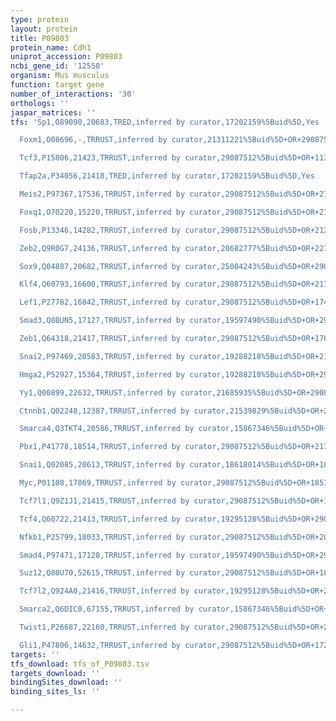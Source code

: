 ```yaml
---
type: protein
layout: protein
title: P09803
protein_name: Cdh1
uniprot_accession: P09803
ncbi_gene_id: '12550'
organism: Mus musculus
function: target gene
number_of_interactions: '30'
orthologs: ''
jaspar_matrices: ''
tfs: 'Sp1,O89090,20683,TRED,inferred by curator,17202159%5Buid%5D,Yes

  Foxm1,O08696,-,TRRUST,inferred by curator,21311221%5Buid%5D+OR+29087512%5Buid%5D,Yes

  Tcf3,P15806,21423,TRRUST,inferred by curator,29087512%5Buid%5D+OR+11309385%5Buid%5D+OR+23555842%5Buid%5D,Yes

  Tfap2a,P34056,21418,TRED,inferred by curator,17202159%5Buid%5D,Yes

  Meis2,P97367,17536,TRRUST,inferred by curator,29087512%5Buid%5D+OR+21746878%5Buid%5D,Yes

  Foxq1,O70220,15220,TRRUST,inferred by curator,29087512%5Buid%5D+OR+21285253%5Buid%5D,Yes

  Fosb,P13346,14282,TRRUST,inferred by curator,29087512%5Buid%5D+OR+21258411%5Buid%5D,Yes

  Zeb2,Q9R0G7,24136,TRRUST,inferred by curator,20682777%5Buid%5D+OR+22775504%5Buid%5D+OR+17615296%5Buid%5D+OR+12714599%5Buid%5D+OR+12761851%5Buid%5D+OR+29087512%5Buid%5D+OR+17655524%5Buid%5D,Yes

  Sox9,Q04887,20682,TRRUST,inferred by curator,25004243%5Buid%5D+OR+29087512%5Buid%5D,Yes

  Klf4,Q60793,16600,TRRUST,inferred by curator,29087512%5Buid%5D+OR+21746878%5Buid%5D,Yes

  Lef1,P27782,16842,TRRUST,inferred by curator,29087512%5Buid%5D+OR+17452626%5Buid%5D,Yes

  Smad3,Q8BUN5,17127,TRRUST,inferred by curator,19597490%5Buid%5D+OR+29087512%5Buid%5D,Yes

  Zeb1,Q64318,21417,TRRUST,inferred by curator,29087512%5Buid%5D+OR+17655524%5Buid%5D,Yes

  Snai2,P97469,20583,TRRUST,inferred by curator,19288218%5Buid%5D+OR+21470622%5Buid%5D+OR+19448627%5Buid%5D+OR+15790452%5Buid%5D+OR+18794357%5Buid%5D+OR+29087512%5Buid%5D+OR+17655524%5Buid%5D,Yes

  Hmga2,P52927,15364,TRRUST,inferred by curator,19288218%5Buid%5D+OR+29087512%5Buid%5D,Yes

  Yy1,Q00899,22632,TRRUST,inferred by curator,21685935%5Buid%5D+OR+29087512%5Buid%5D,Yes

  Ctnnb1,Q02248,12387,TRRUST,inferred by curator,21539829%5Buid%5D+OR+29087512%5Buid%5D,Yes

  Smarca4,Q3TKT4,20586,TRRUST,inferred by curator,15867346%5Buid%5D+OR+29087512%5Buid%5D,Yes

  Pbx1,P41778,18514,TRRUST,inferred by curator,29087512%5Buid%5D+OR+21746878%5Buid%5D,Yes

  Snai1,Q02085,20613,TRRUST,inferred by curator,18618014%5Buid%5D+OR+18507000%5Buid%5D+OR+12161443%5Buid%5D+OR+16377805%5Buid%5D+OR+29087512%5Buid%5D+OR+17655524%5Buid%5D+OR+17082242%5Buid%5D+OR+21430080%5Buid%5D+OR+14673164%5Buid%5D+OR+19789323%5Buid%5D+OR+19597490%5Buid%5D+OR+18519590%5Buid%5D+OR+16617148%5Buid%5D+OR+12761851%5Buid%5D+OR+22223884%5Buid%5D+OR+24297167%5Buid%5D+OR+17297467%5Buid%5D+OR+19288218%5Buid%5D+OR+18794357%5Buid%5D+OR+10655586%5Buid%5D+OR+15790452%5Buid%5D,Yes

  Myc,P01108,17869,TRRUST,inferred by curator,29087512%5Buid%5D+OR+18519590%5Buid%5D,Yes

  Tcf7l1,Q9Z1J1,21415,TRRUST,inferred by curator,29087512%5Buid%5D+OR+11309385%5Buid%5D+OR+23555842%5Buid%5D,Yes

  Tcf4,Q60722,21413,TRRUST,inferred by curator,19295128%5Buid%5D+OR+29087512%5Buid%5D,Yes

  Nfkb1,P25799,18033,TRRUST,inferred by curator,29087512%5Buid%5D+OR+20683022%5Buid%5D,Yes

  Smad4,P97471,17128,TRRUST,inferred by curator,19597490%5Buid%5D+OR+29087512%5Buid%5D,Yes

  Suz12,Q80U70,52615,TRRUST,inferred by curator,29087512%5Buid%5D+OR+18519590%5Buid%5D,Yes

  Tcf7l2,Q924A0,21416,TRRUST,inferred by curator,19295128%5Buid%5D+OR+29087512%5Buid%5D,Yes

  Smarca2,Q6DIC0,67155,TRRUST,inferred by curator,15867346%5Buid%5D+OR+29087512%5Buid%5D,Yes

  Twist1,P26687,22160,TRRUST,inferred by curator,29087512%5Buid%5D+OR+21876555%5Buid%5D,Yes

  Gli1,P47806,14632,TRRUST,inferred by curator,29087512%5Buid%5D+OR+17297467%5Buid%5D,Yes'
targets: ''
tfs_download: tfs_of_P09803.tsv
targets_download: ''
bindingSites_download: ''
binding_sites_ls: ''

---
```

